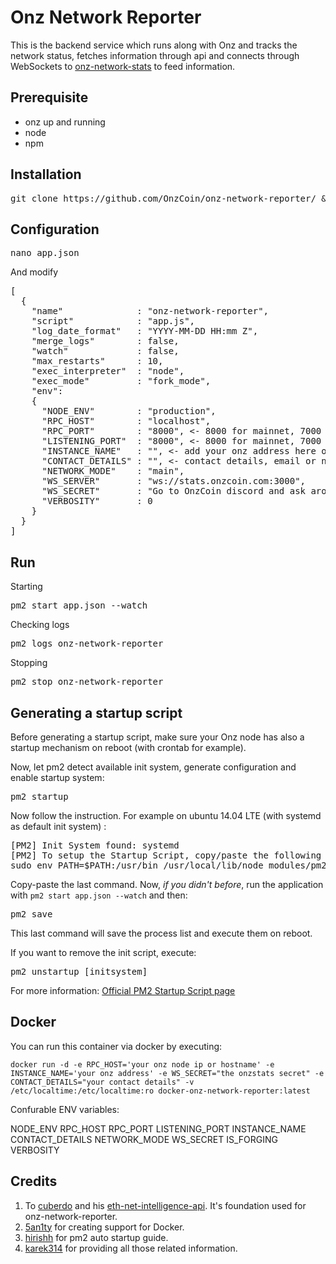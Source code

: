 Onz Network Reporter
============
This is the backend service which runs along with Onz and tracks the network status, fetches information through api and connects through WebSockets to [onz-network-stats](https://github.com/OnzCoin/onz-network-stats) to feed information.

## Prerequisite
* onz up and running
* node
* npm

## Installation
<pre>git clone https://github.com/OnzCoin/onz-network-reporter/ && cd onz-network-reporter && bash build.sh</pre>

## Configuration
<pre>nano app.json</pre>
And modify

<pre>
[
  {
    "name"              : "onz-network-reporter",
    "script"            : "app.js",
    "log_date_format"   : "YYYY-MM-DD HH:mm Z",
    "merge_logs"        : false,
    "watch"             : false,
    "max_restarts"      : 10,
    "exec_interpreter"  : "node",
    "exec_mode"         : "fork_mode",
    "env":
    {
      "NODE_ENV"        : "production",
      "RPC_HOST"        : "localhost",
      "RPC_PORT"        : "8000", <- 8000 for mainnet, 7000 testnet
      "LISTENING_PORT"  : "8000", <- 8000 for mainnet, 7000 testnet
      "INSTANCE_NAME"   : "", <- add your onz address here or a custom name if you do voluntary work
      "CONTACT_DETAILS" : "", <- contact details, email or nick on OnzCoin discord to contact in case any failure
      "NETWORK_MODE"    : "main",
      "WS_SERVER"       : "ws://stats.onzcoin.com:3000",
      "WS_SECRET"       : "Go to OnzCoin discord and ask around",
      "VERBOSITY"       : 0
    }
  }
]
</pre>

## Run
Starting
<pre>
pm2 start app.json --watch
</pre>

Checking logs
<pre>
pm2 logs onz-network-reporter
</pre>

Stopping
<pre>
pm2 stop onz-network-reporter
</pre>

## Generating a startup script

Before generating a startup script, make sure your Onz node has also a startup mechanism on reboot (with crontab for example).

Now, let pm2 detect available init system, generate configuration and enable startup system:

<pre>
pm2 startup
</pre>

Now follow the instruction. For example on ubuntu 14.04 LTE (with systemd as default init system) :

<pre>
[PM2] Init System found: systemd
[PM2] To setup the Startup Script, copy/paste the following command:
sudo env PATH=$PATH:/usr/bin /usr/local/lib/node_modules/pm2/bin/pm2 startup systemd -u [user] --hp /home/[user]
</pre>

Copy-paste the last command. Now, *if you didn't before*, run the application with ```pm2 start app.json --watch``` and then:
<pre>
pm2 save
</pre>

This last command will save the process list and execute them on reboot.

If you want to remove the init script, execute:
<pre>
pm2 unstartup [initsystem]
</pre>

For more information:  [Official PM2 Startup Script page](http://pm2.keymetrics.io/docs/usage/startup/#generating-a-startup-script)

## Docker
You can run this container via docker by executing:

```
docker run -d -e RPC_HOST='your onz node ip or hostname' -e INSTANCE_NAME='your onz address' -e WS_SECRET="the onzstats secret" -e CONTACT_DETAILS="your contact details" -v /etc/localtime:/etc/localtime:ro docker-onz-network-reporter:latest
```

Confurable ENV variables:

NODE_ENV
RPC_HOST
RPC_PORT
LISTENING_PORT
INSTANCE_NAME
CONTACT_DETAILS
NETWORK_MODE
WS_SECRET
IS_FORGING
VERBOSITY


## Credits
1. To [cuberdo](https://github.com/cubedro/) and his [eth-net-intelligence-api](https://github.com/cubedro/eth-net-intelligence-api). It's foundation used for onz-network-reporter.
2. [5an1ty](https://github.com/5an1ty/) for creating support for Docker.
3. [hirishh](https://github.com/hirishh) for pm2 auto startup guide.
4. [karek314](https://github.com/karek314) for providing all those related information.